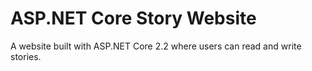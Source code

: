 # ASP.NET Core Story Website
A website built with ASP.NET Core 2.2 where users can read and write stories.
